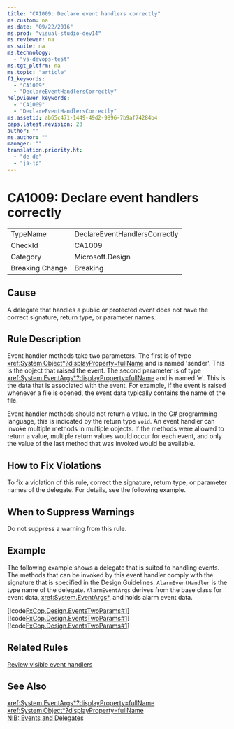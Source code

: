 ```yaml
---
title: "CA1009: Declare event handlers correctly"
ms.custom: na
ms.date: "09/22/2016"
ms.prod: "visual-studio-dev14"
ms.reviewer: na
ms.suite: na
ms.technology: 
  - "vs-devops-test"
ms.tgt_pltfrm: na
ms.topic: "article"
f1_keywords: 
  - "CA1009"
  - "DeclareEventHandlersCorrectly"
helpviewer_keywords: 
  - "CA1009"
  - "DeclareEventHandlersCorrectly"
ms.assetid: ab65c471-1449-49d2-9896-7b9af74284b4
caps.latest.revision: 23
author: ""
ms.author: ""
manager: ""
translation.priority.ht: 
  - "de-de"
  - "ja-jp"
---
```

# CA1009: Declare event handlers correctly
|||  
|-|-|  
|TypeName|DeclareEventHandlersCorrectly|  
|CheckId|CA1009|  
|Category|Microsoft.Design|  
|Breaking Change|Breaking|  
  
## Cause  
 A delegate that handles a public or protected event does not have the correct signature, return type, or parameter names.  
  
## Rule Description  
 Event handler methods take two parameters. The first is of type <xref:System.Object*?displayProperty=fullName> and is named 'sender'. This is the object that raised the event. The second parameter is of type <xref:System.EventArgs*?displayProperty=fullName> and is named 'e'. This is the data that is associated with the event. For example, if the event is raised whenever a file is opened, the event data typically contains the name of the file.  
  
 Event handler methods should not return a value. In the C# programming language, this is indicated by the return type `void`. An event handler can invoke multiple methods in multiple objects. If the methods were allowed to return a value, multiple return values would occur for each event, and only the value of the last method that was invoked would be available.  
  
## How to Fix Violations  
 To fix a violation of this rule, correct the signature, return type, or parameter names of the delegate. For details, see the following example.  
  
## When to Suppress Warnings  
 Do not suppress a warning from this rule.  
  
## Example  
 The following example shows a delegate that is suited to handling events. The methods that can be invoked by this event handler comply with the signature that is specified in the Design Guidelines. `AlarmEventHandler` is the type name of the delegate. `AlarmEventArgs` derives from the base class for event data, <xref:System.EventArgs*>, and holds alarm event data.  
  
 [!code[FxCop.Design.EventsTwoParams#1](../vs140/codesnippet/CPP/ca1009--declare-event-handlers-correctly_1.cpp)]
[!code[FxCop.Design.EventsTwoParams#1](../vs140/codesnippet/CSharp/ca1009--declare-event-handlers-correctly_1.cs)]
[!code[FxCop.Design.EventsTwoParams#1](../vs140/codesnippet/VisualBasic/ca1009--declare-event-handlers-correctly_1.vb)]  
  
## Related Rules  
 [Review visible event handlers](../vs140/ca2109--review-visible-event-handlers.md)  
  
## See Also  
 <xref:System.EventArgs*?displayProperty=fullName>   
 <xref:System.Object*?displayProperty=fullName>   
 [NIB: Events and Delegates](assetId:///d98fd58b-fa4f-4598-8378-addf4355a115)